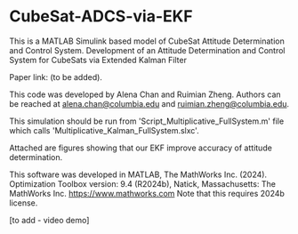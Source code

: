 # CubeSat-ADCS-via-EKF

This is a MATLAB Simulink based model of CubeSat Attitude Determination and Control System.
Development of an Attitude Determination and Control System for CubeSats via Extended Kalman Filter

Paper link: (to be added).

This code was developed by Alena Chan and Ruimian Zheng.
Authors can be reached at alena.chan@columbia.edu and ruimian.zheng@columbia.edu.

This simulation should be run from 'Script_Multiplicative_FullSystem.m' file which calls 'Multiplicative_Kalman_FullSystem.slxc'.

Attached are figures showing that our EKF improve accuracy of attitude determination.

This software was developed in MATLAB, The MathWorks Inc. (2024). Optimization Toolbox version: 9.4 (R2024b), Natick, Massachusetts: The MathWorks Inc. https://www.mathworks.com
Note that this requires 2024b license.

[to add - video demo]
